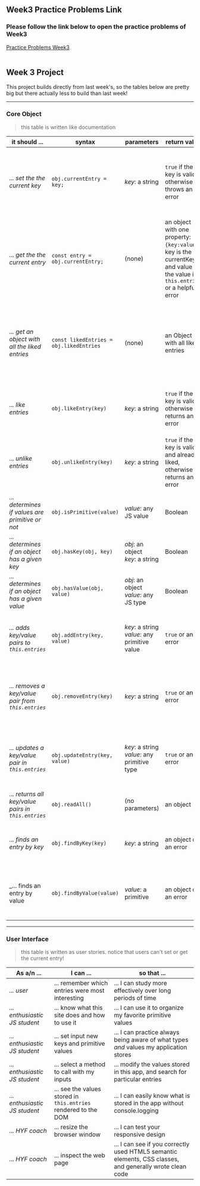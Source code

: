 ## Week3 Practice Problems Link
   ### Please follow the link below to open the practice problems of Week3
<a href="https://mert1980.github.io/javascript-2/blob/master/week-3-project/index.html">Practice Problems Week3</a><br><br>

## Week 3 Project



This project builds directly from last week's, so the tables below are pretty big but there actually less to build than last week!


---



### Core Object



> this table is written like documentation




| __it should ...__ | __syntax__ | __parameters__ | __return value__ | __description__ |
| --- | --- | --- | --- | --- |
| _... set the the current key_| ```obj.currentEntry = key;``` | _key_: a string | ```true``` if the key is valid, otherwise throws an error | this setter will save the ```key``` as the currentKey if it is a string, and if ```this.entries``` has that key.  otherwise it throws a helpful error |
| _... get the the current entry_| ```const entry = obj.currentEntry;``` | (none) | an object with one property: ```{key:value}```.  key is the currentKey, and value is the value in ```this.entries``` or a helpful error | this getter allows you to always have access to an up-to-date value for ```this.currentKey```.  If a user deletes that entry but doesn't reset the ```currentEntry```, no problem! |
| _... get an object with all the liked entries_| ```const likedEntries = obj.likedEntries``` | (none) | an Object with all liked entries | this getter will return an object with all the entries in ```this.entries``` matching the keys in ```this.likedKeys```.  If an entry has been removed, the return value will have a helpful error |
| _... like entries_| ```obj.likeEntry(key)``` | _key_: a string | ```true``` if the key is valid, otherwise returns an error | it will push the key into ```this.likedKeys``` if it is valid, otherwise returns an error |
| _... unlike entries_| ```obj.unlikeEntry(key)``` | _key_: a string | ```true``` if the key is valid and already liked, otherwise returns an error | if the key is valid, and is in ```this.likedEntries``` it will be removed from the array.  otherwise a helpful error is returned |
| _... determines if values are primitive or not_ | ```obj.isPrimitive(value)``` | _value_: any JS value | Boolean | It returns ```true``` if the argument is a primitive, otherwise it returns ```false```. |
| _... determines if an object has a given key_ | ```obj.hasKey(obj, key)``` | _obj_: an object <br>  _key_: a string | Boolean | It returns ```true``` if the object has the given key, otherwise it returns ```false```. |
| _... determines if an object has a given value_ | ```obj.hasValue(obj, value)``` | _obj_: an object <br>  _value_: any JS type | Boolean | It returns ```true``` if any key in the object stores this value, otherwise it returns ```false```. |
| _... adds key/value pairs to ```this.entries```_ | ```obj.addEntry(key, value)``` | _key_: a string <br>  _value_: any primitive value | ```true``` or an error | It returns ```true``` if the key/value pair was successfully added, otherwise it returns helpful error describing what went wrong. |
| _... removes a key/value pair from ```this.entries```_ | ```obj.removeEntry(key)``` | _key_: a string | ```true``` or an error | It returns ```true``` if the key/value pair was successfully removed, otherwise it returns helpful error describing what went wrong. |
| _... updates a key/value pair in ```this.entries```_ | ```obj.updateEntry(key, value)``` | _key_: a string <br>  _value_: any primitive type | ```true``` or an error | It returns ```true``` if the key/value pair was successfully updated, otherwise it returns helpful error describing what went wrong. |
| _... returns all key/value pairs in ```this.entries```_ | ```obj.readAll()``` | (no parameters) | an object | a new object with the same key/value pairs as ```this.entries``` |
| _... finds an entry by key_ | ```obj.findByKey(key)``` | _key_: a string | an object or an error | It returns an object with the given key, and it's value in ```this.entries```. Or a helpful error |
| _... finds an entry by value | ```obj.findByValue(value)``` | _value_: a primitive | an object or an error | It returns an object with all key/value pairs in ```this.entries``` containing the given value. Or a helpful error |



---



### User Interface



> this table is written as user stories. notice that users can't set or get the current entry!



| __As a/n__ ... | __I can__ ... | __so that__ ... |
| --- | --- | --- |
| _... user_ | ... remember which entries were most interesting | ... I can study more effectively over long periods of time |
| _... enthusiastic JS student_ | ... know what this site does and how to use it | ... I can use it to organize my favorite primitive values |
| _... enthusiastic JS student_ | ... set input new keys and primitive values | ... I can practice always being aware of what types _and_ values my application stores |
| _... enthusiastic JS student_ | ... select a method to call with my inputs | ... modify the values stored in this app, and search for particular entries |
| _... enthusiastic JS student_ | ... see the values stored in ```this.entries``` rendered to the DOM | ... I can easily know what is stored in the app without console.logging  |
| _... HYF coach_ | ... resize the browser window | ... I can test your responsive design |
| _... HYF coach_ | ... inspect the web page | ... I can see if you correctly used HTML5 semantic elements, CSS classes, and generally wrote clean code |
